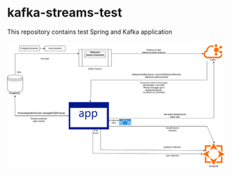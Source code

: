 # kafka-streams-test
This repository contains test Spring and Kafka application 


![Diagram](https://github.com/DenisKanapin/kafka-streams-test/blob/main/Diagram_testcode.png?raw=true)
